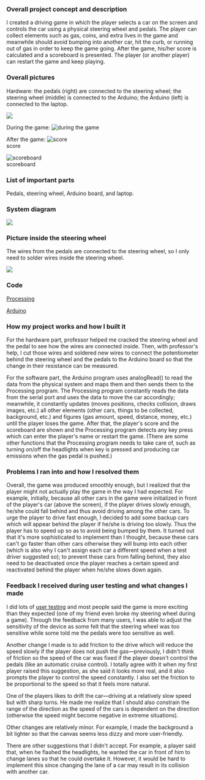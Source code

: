 ### Overall project concept and description
I created a driving game in which the player selects a car on the screen and controls the car using a physical steering wheel and pedals. The player can collect elements such as gas, coins, and extra lives in the game and meanwhile should avoid bumping into another car, hit the curb, or running out of gas in order to keep the game going. After the game, his/her score is calculated and a scoreboard is presented. The player (or another player) can restart the game and keep playing.
### Overall pictures
Hardware: the pedals (right) are connected to the steering wheel; the steering wheel (middle) is connected to the Arduino; the Arduino (left) is connected to the laptop.

![](https://github.com/Bowen1Zhu/Intro-to-IM/blob/master/Final/Documentation_Pictures/overall%20picture.jpg)

During the game:
![during the game](https://github.com/Bowen1Zhu/Intro-to-IM/blob/master/Final/Documentation_Pictures/game%20picture%201.png)

After the game:
![score](https://github.com/Bowen1Zhu/Intro-to-IM/blob/master/Final/Documentation_Pictures/game%20picture%202.png)<br/>score

![scoreboard](https://github.com/Bowen1Zhu/Intro-to-IM/blob/master/Final/Documentation_Pictures/game%20picture%203.png)<br/>scoreboard
### List of important parts
Pedals, steering wheel, Arduino board, and laptop.
### System diagram
![](https://github.com/Bowen1Zhu/Intro-to-IM/blob/master/Final/Documentation_Pictures/system%20diagram.jpg)
### Picture inside the steering wheel
The wires from the pedals are connected to the steering wheel, so I only need to solder wires inside the steering wheel.

![](https://github.com/Bowen1Zhu/Intro-to-IM/blob/master/Final/Documentation_Pictures/steering%20wheel.jpg)
### Code
[Processing](Final_Processing/Final_Processing.pde)

[Arduino](Final_Arduino/Final_Arduino.ino)
### How my project works and how I built it
For the hardware part, professor helped me cracked the steering wheel and the pedal to see how the wires are connected inside. Then, with professor's help, I cut those wires and soldered new wires to connect the potentiometer behind the steering wheel and the pedals to the Arduino board so that the change in their resistance can be measured.

For the software part, the Arduino program uses analogRead() to read the data from the physical system and maps them and then sends them to the Processing program. The Processing program constantly reads the data from the serial port and uses the data to move the car accordingly; meanwhile, it constantly updates (moves positions, checks collision, draws images, etc.) all other elements (other cars, things to be collected, background, etc.) and figures (gas amount, speed, distance, money, etc.) until the player loses the game. After that, the player's score and the scoreboard are shown and the Processing program detects any key press which can enter the player's name or restart the game. (There are some other functions that the Processing program needs to take care of, such as turning on/off the headlights when key is pressed and producing car emissions when the gas pedal is pushed.)
### Problems I ran into and how I resolved them
Overall, the game was produced smoothly enough, but I realized that the player might not actually play the game in the way I had expected. For example, initially, because all other cars in the game were initialized in front of the player's car (above the screen), if the player drives slowly enough, he/she could fall behind and thus avoid driving among the other cars. To urge the player to drive fast enough, I decided to add some backup cars which will appear behind the player if he/she is driving too slowly. Thus the player has to speed up so as to avoid being bumped by them. It turned out that it's more sophisticated to implement than I thought, because these cars can't go faster than other cars otherwise they will bump into each other (which is also why I can't assign each car a different speed when a test driver suggested so); to prevent these cars from falling behind, they also need to be deactivated once the player reaches a certain speed and reactivated behind the player when he/she slows down again.
### Feedback I received during user testing and what changes I made
I did lots of [user testing](https://drive.google.com/file/d/1ghy1Q2UwGgTk7e6LFAdPfeSmYc2YOOe4/view?usp=sharing) and most people said the game is more exciting than they expected (one of my friend even broke my steering wheel during a game). Through the feedback from many users, I was able to adjust the sensitivity of the device as some felt that the steering wheel was too sensitive while some told me the pedals were too sensitive as well.

Another change I made is to add friction to the drive which will reduce the speed slowly if the player does not push the gas—previously, I didn't think of friction so the speed of the car was fixed if the player doesn't control the pedals (like an automatic cruise control). I totally agree with it when my first player raised this suggestion, as she said it looks more real, and it also prompts the player to control the speed constantly. I also set the friction to be proportional to the speed so that it feels more natural.

One of the players likes to drift the car—driving at a relatively slow speed but with sharp turns. He made me realize that I should also constrain the range of the direction as the speed of the cars is dependent on the direction (otherwise the speed might become negative in extreme situations).

Other changes are relatively minor. For example, I made the background a bit lighter so that the canvas seems less dizzy and more user-friendly.

There are other suggestions that I didn't accept. For example, a player said that, when he flashed the headlights, he wanted the car in front of him to change lanes so that he could overtake it. However, it would be hard to implement this since changing the lane of a car may result in its collision with another car.
